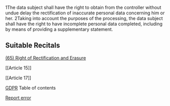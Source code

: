 
1The data subject shall have the right to obtain from the controller without undue delay the rectification of inaccurate personal data concerning him or her. 2Taking into account the purposes of the processing, the data subject shall have the right to have incomplete personal data completed, including by means of providing a supplementary statement.



## Suitable Recitals



[(65) Right of Rectification and Erasure](https://gdpr-info.eu/recitals/no-65/)




[[Article 15]]


[[Article 17]]



[GDPR](https://gdpr-info.eu)
Table of contents


[Report error](https://gdpr-info.eu/gf/?TB_iframe=true&height=306 "Your message")

